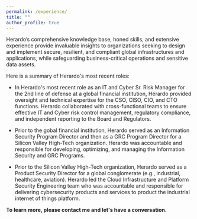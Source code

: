 ```yaml
---
permalink: /experience/
title: ""
author_profile: true
--- 
```


Herardo’s comprehensive knowledge base, honed skills, and extensive experience provide invaluable insights to organizations seeking to design and implement secure, resilient, and compliant global infrastructures and applications, while safeguarding business-critical operations and sensitive data assets.

Here is a summary of Herardo's most recent roles:

* In Herardo's most recent role as an IT and Cyber Sr. Risk Manager for the 2nd line of defense at a global financial institution, Herardo provided oversight and technical expertise for the CSO, CISO, CIO, and CTO functions. Herardo collaborated with cross-functional teams to ensure effective IT and Cyber risk control management, regulatory compliance, and independent reporting to the Board and Regulators.  

* Prior to the gobal financial institution, Herardo served as an Information Security Program Director and then as a GRC Program Director for a Silicon Valley High-Tech organization. Herardo was accountable and responsible for developing, optimizing, and managing the Information Security and GRC Programs. 

* Prior to the Silicon Valley High-Tech organization, Herardo served as a Product Security Director for a global conglomerate (e.g., industrial, healthcare, aviation). Herardo led the Cloud Infrastructure and Platform Security Engineering team who was accountable and responsible for delivering cybersecurity products and services to product the industrial internet of things platform. 

**To learn more, please contact me and let's have a conversation.**
